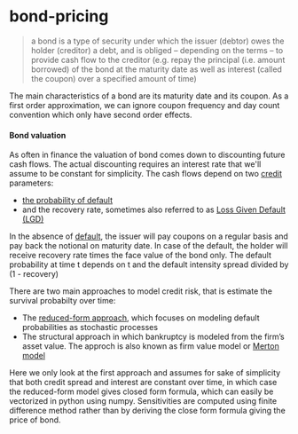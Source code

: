 # bond-pricing


> a bond is a type of security under which the issuer (debtor) owes the holder (creditor) a debt, and is obliged – depending on the terms – to provide cash flow to the creditor (e.g. repay the principal (i.e. amount borrowed) of the bond at the maturity date as well as interest (called the coupon) over a specified amount of time)

The main characteristics of a bond are its maturity date and its coupon. As a first order approximation, we can ignore coupon frequency and day count convention which only have second order effects.

#### Bond valuation
As often in finance the valuation of bond comes down to discounting future cash flows. The actual discounting requires an interest rate that we'll assume to be constant for simplicity. The cash flows depend on two [credit](https://en.wikipedia.org/wiki/Credit) parameters: 
* [the probability of default](https://en.wikipedia.org/wiki/Probability_of_default) 
* and the recovery rate, sometimes also referred to as [Loss Given Default (LGD)](https://en.wikipedia.org/wiki/Loss_given_default) 

In the absence of [default](https://en.wikipedia.org/wiki/Default_(finance)), the issuer will pay coupons on a regular basis and pay back the notional on maturity date. In case of the default, the holder will receive recovery rate times the face value of the bond only. The default probability at time t depends on t and the default intensity spread divided by (1 - recovery)

There are two main approaches to model credit risk, that is estimate the survival probabilty over time:
* The [reduced-form approach](https://en.wikipedia.org/wiki/Jarrow%E2%80%93Turnbull_model), which focuses on modeling default probabilities as stochastic processes
* The structural approach in which bankruptcy is modeled from the firm’s asset value. The approch is also known as firm value model or [Merton model](https://en.wikipedia.org/wiki/Merton_model)

Here we only look at the first approach and assumes for sake of simplicity that both credit spread and interest are constant over time, in which case the reduced-form model gives closed form formula, which can easily be vectorized in python using numpy. Sensitivities are computed using finite difference method rather than by deriving the close form formula giving the price of bond.
